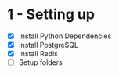 
# 1 - Setting up 

- [x] Install Python Dependencies 
- [x] install PostgreSQL
- [x] Install Redis 
- [ ] Setup folders 